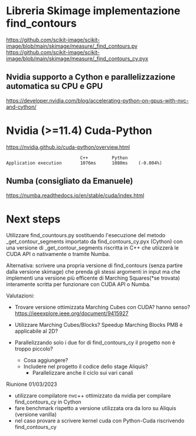 
# Libreria Skimage implementazione find_contours
https://github.com/scikit-image/scikit-image/blob/main/skimage/measure/_find_contours.py
https://github.com/scikit-image/scikit-image/blob/main/skimage/measure/_find_contours_cy.pyx

## Nvidia supporto a Cython e parallelizzazione automatica su CPU e GPU 
https://developer.nvidia.com/blog/accelerating-python-on-gpus-with-nvc-and-cython/



# Nvidia (>=11.4) Cuda-Python
https://nvidia.github.io/cuda-python/overview.html
	
                                C++         Python
    Application execution       1076ms      1080ms    (-0.004%)

## Numba (consigliato da Emanuele)
https://numba.readthedocs.io/en/stable/cuda/index.html


# Next steps
Utilizzare find_countours.py sostituendo l'esecuzione del metodo 
_get_contour_segments importato da find_contours_cy.pyx (Cython)
con una versione di _get_contour_segments riscritta in C++ che 
utiizzerà le CUDA API o nativamente o tramite Numba.

Alternativa:
scrivere una propria versione di find_contours 
(senza partire dalla versione skimage) che prenda gli stessi
argomenti in input ma che implementi una versione più efficente di
Marching Squares(*se trovata) interamente scritta per
funzionare con CUDA API o Numba.

Valutazioni:
* Trovare versione ottimizzata Marching Cubes con CUDA? hanno senso?
    https://ieeexplore.ieee.org/document/9415927

* Utilizzare Marching Cubes/Blocks? 
    Speedup Marching Blocks PMB è applicabile al 2D?
    
* Parallelizzando solo i due for di find_contours_cy il progetto non è troppo piccolo?
    * Cosa aggiungere?
    * Includere nel progetto il codice dello stage Aliquis?
        * Parallelizzare anche il ciclo sui vari canali

Riunione 01/03/2023
- utilizzare compilatore nvc++ ottimizzato da nvidia per compilare find_contours_cy in Cython
- fare benchmark rispetto a versione utilizzata ora da loro su Aliquis (versione vanilla)
- nel caso provare a scrivere kernel cuda con Python-Cuda riscrivendo find_contours_cy






